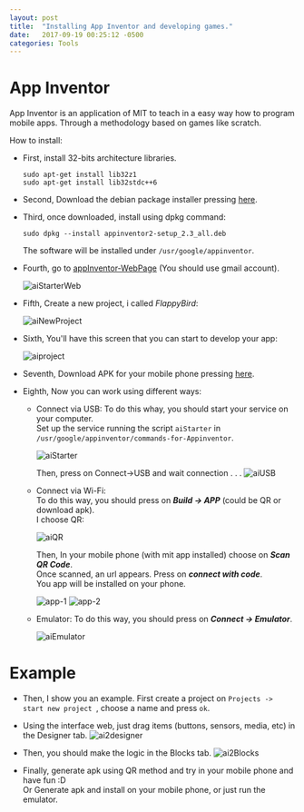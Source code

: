 ```yaml
---
layout: post
title:  "Installing App Inventor and developing games."
date:   2017-09-19 00:25:12 -0500
categories: Tools
---
```

# App Inventor

App Inventor is an application of MIT to teach in a easy way how to program mobile apps. Through a methodology based on games like scratch.

How to install:

* First, install 32-bits architecture libraries.

      sudo apt-get install lib32z1
      sudo apt-get install lib32stdc++6

* Second, Download the debian package installer pressing [here](http://appinv.us/aisetup_linux_deb).

* Third, once downloaded, install using dpkg command:

      sudo dpkg --install appinventor2-setup_2.3_all.deb

  The software will be installed under `/usr/google/appinventor`.

* Fourth, go to [appInventor-WebPage](http://ai2.appinventor.mit.edu/) (You should use gmail account).

  ![aiStarterWeb][aiStarterWebi]

* Fifth, Create a new project, i called *FlappyBird*:

  ![aiNewProject][newProject]

* Sixth, You'll have this screen that you can start to develop your app:

  ![aiproject][project]

* Seventh, Download APK for your mobile phone pressing [here](http://appinv.us/companion).

* Eighth, Now you can work using different ways:

    - Connect via USB:
        To do this whay, you should start your service on your computer.  
        Set up the service running the script `aiStarter` in `/usr/google/appinventor/commands-for-Appinventor`.

        ![aiStarter][aiStarterprocess]
        
        Then, press on Connect->USB and wait connection . . .
        ![aiUSB][USB]
    
    
    - Connect via Wi-Fi:  
        To do this way, you should press on **_Build -> APP_** (could be QR or download apk).  
        I choose QR:
        
        ![aiQR][QR]
        
        Then, In your mobile phone (with mit app installed) choose on **_Scan QR Code_**.  
        Once scanned, an url appears. Press on **_connect with code_**.  
        You app will be installed on your phone.
        
        ![app-1][app1] ![app-2][app2]

    - Emulator:
        To do this way, you should press on **_Connect -> Emulator_**.
        
        ![aiEmulator][emulator]

# Example

* Then, I show you an example. First create a project on `Projects -> start new project `, choose a name and press `ok`.

* Using the interface web, just drag items (buttons, sensors, media, etc) in the Designer tab.
  ![ai2designer][ai2-designer]

* Then, you should make the logic in the Blocks tab.
  ![ai2Blocks][ai2-blocks]
    
* Finally, generate apk using QR method and try in your mobile phone and have fun :D  
  Or Generate apk and install on your mobile phone, or just run the emulator.


[aiStarterprocess]:   /assets/tools/appInventor/aiStarter.png
[aiStarterWebi]:      /assets/tools/appInventor/appInventor-web.png
[newProject]:         /assets/tools/appInventor/appInventor-newproject.png
[project]:            /assets/tools/appInventor/appInventor-projectblank.png
[QR]:                 /assets/tools/appInventor/appInventor-build.png
[USB]:                /assets/tools/appInventor/appInventor-USB.png
[app1]:               /assets/tools/appInventor/appInventor-app1.png
[app2]:               /assets/tools/appInventor/appInventor-app2.png
[emulator]:           /assets/tools/appInventor/appInventor-emulator.png
[ai2-designer]:       /assets/tools/appInventor/appInventor-example_designer.png
[ai2-blocks]:         /assets/tools/appInventor/appInventor-example_blocks.png


